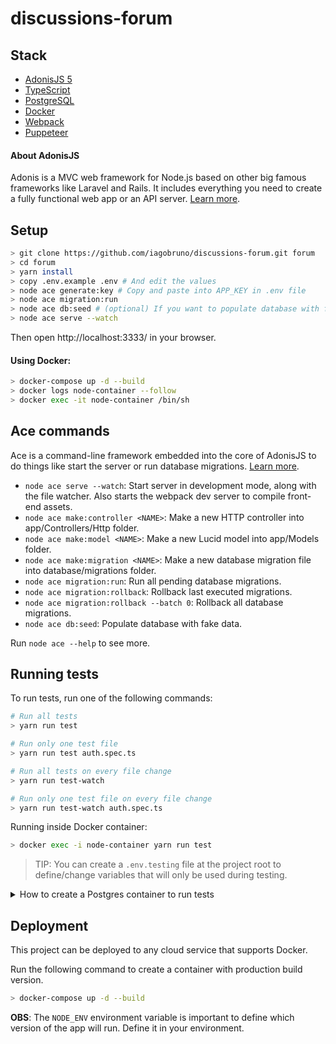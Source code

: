 # discussions-forum

## Stack

- [AdonisJS 5](https://adonisjs.com/)
- [TypeScript](https://www.typescriptlang.org/)
- [PostgreSQL](https://www.postgresql.org/)
- [Docker](https://www.docker.com/)
- [Webpack](https://webpack.js.org/)
- [Puppeteer](https://pptr.dev/)

#### About AdonisJS

Adonis is a MVC web framework for Node.js based on other big famous frameworks like Laravel and Rails. It includes everything you need to create a fully functional web app or an API server. [Learn more](https://adonisjs.com/).

## Setup

```bash
> git clone https://github.com/iagobruno/discussions-forum.git forum
> cd forum
> yarn install
> copy .env.example .env # And edit the values
> node ace generate:key # Copy and paste into APP_KEY in .env file
> node ace migration:run
> node ace db:seed # (optional) If you want to populate database with fake data.
> node ace serve --watch
```

Then open http://localhost:3333/ in your browser.

#### Using Docker:

```bash
> docker-compose up -d --build
> docker logs node-container --follow
> docker exec -it node-container /bin/sh
```

## Ace commands

Ace is a command-line framework embedded into the core of AdonisJS to do things like start the server or run database migrations. [Learn more](https://docs.adonisjs.com/guides/ace-commandline).

- `node ace serve --watch`: Start server in development mode, along with the file watcher. Also starts the webpack dev server to compile front-end assets.
- `node ace make:controller <NAME>`: Make a new HTTP controller into app/Controllers/Http folder.
- `node ace make:model <NAME>`: Make a new Lucid model into app/Models folder.
- `node ace make:migration <NAME>`: Make a new database migration file into database/migrations folder.
- `node ace migration:run`: Run all pending database migrations.
- `node ace migration:rollback`: Rollback last executed migrations.
- `node ace migration:rollback --batch 0`: Rollback all database migrations.
- `node ace db:seed`: Populate database with fake data.

Run `node ace --help` to see more.

## Running tests

To run tests, run one of the following commands:

```bash
# Run all tests
> yarn run test

# Run only one test file
> yarn run test auth.spec.ts

# Run all tests on every file change
> yarn run test-watch

# Run only one test file on every file change
> yarn run test-watch auth.spec.ts
```

Running inside Docker container:

```bash
> docker exec -i node-container yarn run test
```

> TIP: You can create a `.env.testing` file at the project root to define/change variables that will only be used during testing.

<details>
  <summary>How to create a Postgres container to run tests</summary>

  ```bash
  # Create a postgres container
  > docker run -d --name postgres-container -p 6789:5432 -e POSTGRES_PASSWORD=1234 postgres:13-alpine
  # Create a docker netwotk
  > docker network create pg-network
  # Connect the containers to allow node-container access postgres-container
  > docker network connect pg-network node-container && docker network connect pg-network postgres-container
  ```

  Then create/change the .env.testing file with these values:

  ```env
  NODE_ENV=testing

  DB_CONNECTION=pg
  PG_HOST=postgres-container
  PG_PORT=5432
  PG_USER=postgres
  PG_PASSWORD=1234
  PG_DB_NAME=postgres
  ```
</details>

## Deployment

This project can be deployed to any cloud service that supports Docker.

Run the following command to create a container with production build version.

```bash
> docker-compose up -d --build
```

**OBS**: The `NODE_ENV` environment variable is important to define which version of the app will run. Define it in your environment.
